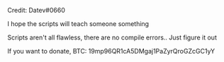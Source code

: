Credit: Datev#0660

I hope the scripts will teach someone something

Scripts aren't all flawless, there are no compile errors.. Just figure it out

If you want to donate, BTC: 19mp96QR1cA5DMgaj1PaZyrQroGZcGC1yY
